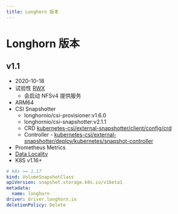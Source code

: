 ```yaml
---
title: Longhorn 版本
---
```


# Longhorn 版本

## v1.1
* 2020-10-18
* 试验性 [RWX](https://longhorn.io/docs/1.1.0/advanced-resources/rwx-workloads/)
  * 会启动 NFSv4 提供服务
* ARM64
* CSI Snapshotter
  * longhornio/csi-provisioner:v1.6.0
  * longhornio/csi-snapshotter:v2.1.1
  * CRD [kubernetes-csi/external-snapshotter/client/config/crd](https://github.com/kubernetes-csi/external-snapshotter/tree/master/client/config/crd)
  * Controller - [kubernetes-csi/external-snapshotter/deploy/kubernetes/snapshot-controller](https://github.com/kubernetes-csi/external-snapshotter/tree/master/deploy/kubernetes/snapshot-controller)
* Prometheus Metrics
* [Data Locality](https://longhorn.io/docs/1.1.0/high-availability/data-locality/)
* K8S v1.16+

```yaml
# k8s >= 1.17
kind: VolumeSnapshotClass
apiVersion: snapshot.storage.k8s.io/v1beta1
metadata:
  name: longhorn
driver: driver.longhorn.io
deletionPolicy: Delete
```
